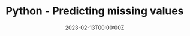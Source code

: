 ---
date: "2023-02-13T00:00:00Z"  # date determines ordering on front page
external_link: "https://github.com/ghmigliorini/projects/blob/main/missing-values/missing-values.ipynb"
image:
  caption: ""
  focal_point: Smart
links:
slides: ""
summary: Using machine learning algorithms to predict missing values
tags: []
title: Python - Predicting missing values
url_code: ""
url_project: ""
url_pdf:
url_slides: ""
url_video: ""
---
